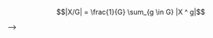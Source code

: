 <!-- A group $G$ is a set $S$ and a binary operation $$\cdot : S \times S \rightarrow S$$ such that

- **Closure**: $\quad \forall a, b \in G, \quad ab \in G$

$\quad \forall a, b, c \in G, \quad a(bc) = (ab)c$

$$\quad \exists e \in G \quad \text{s.t.} \quad \forall a \in G, \quad ae = ea = a$$

$$\quad \forall a \in G \quad \exists b \in G \quad \text{s.t.} \quad ab = ba = e$$
<!-- $\forall a, b \in G \exists c$ -->


$$|X/G| = \frac{1}{G} \sum_{g \in G} |X ^ g|$$


<!-- $|X / G| = \frac{1}{|G|}(|X^{r_0}| + |X^{r_1}| + |X^{r_2}|) = \frac{1}{3}(8 + 2 + 2) = 4$

The values for $|X^{r_n}|$ come from the number of elements unchanged by $r_n$ by our self imposed invariance laws. I encourage you to verify this by hand.

## A More Complex Example

So what does this have to do with Tsuro tiles? Well in our case our set is simply the $105$ distinct (for now) Tsuro tiles, and our set can be [presented](https://mathworld.wolfram.com/GroupPresentation.html) as $\langle r | r^4 = 1 \rangle$. This is the $C_4$ group! Think about it for a second- rotating a square is fundamentally the same action as cycling beads in a necklace one to the right. $C_4$ has four elements in it- so how many elements in $X$ are fixed by each $g \in C_4$?

By the lemma, $|X / G| = \frac{1}{4} (105 + 5 + 25 + 5) = 35$ --> -->
